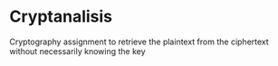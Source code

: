 # Cryptanalisis
Cryptography assignment to retrieve the plaintext from the ciphertext without necessarily knowing the key

